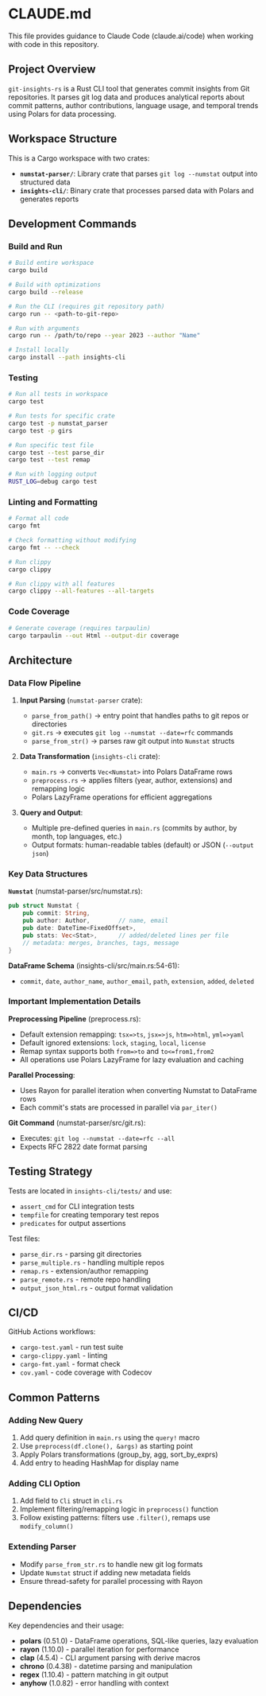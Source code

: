 # CLAUDE.md

This file provides guidance to Claude Code (claude.ai/code) when working with code in this repository.

## Project Overview

`git-insights-rs` is a Rust CLI tool that generates commit insights from Git repositories. It parses git log data and produces analytical reports about commit patterns, author contributions, language usage, and temporal trends using Polars for data processing.

## Workspace Structure

This is a Cargo workspace with two crates:
- **`numstat-parser/`**: Library crate that parses `git log --numstat` output into structured data
- **`insights-cli/`**: Binary crate that processes parsed data with Polars and generates reports

## Development Commands

### Build and Run
```bash
# Build entire workspace
cargo build

# Build with optimizations
cargo build --release

# Run the CLI (requires git repository path)
cargo run -- <path-to-git-repo>

# Run with arguments
cargo run -- /path/to/repo --year 2023 --author "Name"

# Install locally
cargo install --path insights-cli
```

### Testing
```bash
# Run all tests in workspace
cargo test

# Run tests for specific crate
cargo test -p numstat_parser
cargo test -p girs

# Run specific test file
cargo test --test parse_dir
cargo test --test remap

# Run with logging output
RUST_LOG=debug cargo test
```

### Linting and Formatting
```bash
# Format all code
cargo fmt

# Check formatting without modifying
cargo fmt -- --check

# Run clippy
cargo clippy

# Run clippy with all features
cargo clippy --all-features --all-targets
```

### Code Coverage
```bash
# Generate coverage (requires tarpaulin)
cargo tarpaulin --out Html --output-dir coverage
```

## Architecture

### Data Flow Pipeline

1. **Input Parsing** (`numstat-parser` crate):
   - `parse_from_path()` → entry point that handles paths to git repos or directories
   - `git.rs` → executes `git log --numstat --date=rfc` commands
   - `parse_from_str()` → parses raw git output into `Numstat` structs

2. **Data Transformation** (`insights-cli` crate):
   - `main.rs` → converts `Vec<Numstat>` into Polars DataFrame rows
   - `preprocess.rs` → applies filters (year, author, extensions) and remapping logic
   - Polars LazyFrame operations for efficient aggregations

3. **Query and Output**:
   - Multiple pre-defined queries in `main.rs` (commits by author, by month, top languages, etc.)
   - Output formats: human-readable tables (default) or JSON (`--output json`)

### Key Data Structures

**`Numstat`** (numstat-parser/src/numstat.rs):
```rust
pub struct Numstat {
    pub commit: String,
    pub author: Author,        // name, email
    pub date: DateTime<FixedOffset>,
    pub stats: Vec<Stat>,      // added/deleted lines per file
    // metadata: merges, branches, tags, message
}
```

**DataFrame Schema** (insights-cli/src/main.rs:54-61):
- `commit`, `date`, `author_name`, `author_email`, `path`, `extension`, `added`, `deleted`

### Important Implementation Details

**Preprocessing Pipeline** (preprocess.rs):
- Default extension remapping: `tsx=>ts`, `jsx=>js`, `htm=>html`, `yml=>yaml`
- Default ignored extensions: `lock`, `staging`, `local`, `license`
- Remap syntax supports both `from=>to` and `to<=from1,from2`
- All operations use Polars LazyFrame for lazy evaluation and caching

**Parallel Processing**:
- Uses Rayon for parallel iteration when converting Numstat to DataFrame rows
- Each commit's stats are processed in parallel via `par_iter()`

**Git Command** (numstat-parser/src/git.rs):
- Executes: `git log --numstat --date=rfc --all`
- Expects RFC 2822 date format parsing

## Testing Strategy

Tests are located in `insights-cli/tests/` and use:
- `assert_cmd` for CLI integration tests
- `tempfile` for creating temporary test repos
- `predicates` for output assertions

Test files:
- `parse_dir.rs` - parsing git directories
- `parse_multiple.rs` - handling multiple repos
- `remap.rs` - extension/author remapping
- `parse_remote.rs` - remote repo handling
- `output_json_html.rs` - output format validation

## CI/CD

GitHub Actions workflows:
- `cargo-test.yaml` - run test suite
- `cargo-clippy.yaml` - linting
- `cargo-fmt.yaml` - format check
- `cov.yaml` - code coverage with Codecov

## Common Patterns

### Adding New Query
1. Add query definition in `main.rs` using the `query!` macro
2. Use `preprocess(df.clone(), &args)` as starting point
3. Apply Polars transformations (group_by, agg, sort_by_exprs)
4. Add entry to heading HashMap for display name

### Adding CLI Option
1. Add field to `Cli` struct in `cli.rs`
2. Implement filtering/remapping logic in `preprocess()` function
3. Follow existing patterns: filters use `.filter()`, remaps use `modify_column()`

### Extending Parser
- Modify `parse_from_str.rs` to handle new git log formats
- Update `Numstat` struct if adding new metadata fields
- Ensure thread-safety for parallel processing with Rayon

## Dependencies

Key dependencies and their usage:
- **polars** (0.51.0) - DataFrame operations, SQL-like queries, lazy evaluation
- **rayon** (1.10.0) - parallel iteration for performance
- **clap** (4.5.4) - CLI argument parsing with derive macros
- **chrono** (0.4.38) - datetime parsing and manipulation
- **regex** (1.10.4) - pattern matching in git output
- **anyhow** (1.0.82) - error handling with context
